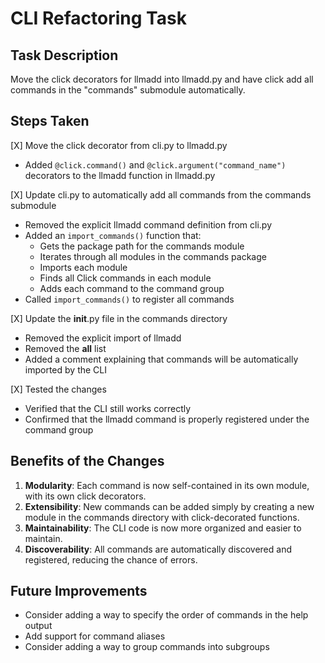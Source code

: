 # CLI Refactoring Task

## Task Description
Move the click decorators for llmadd into llmadd.py and have click add all commands in the "commands" submodule automatically.

## Steps Taken

[X] Move the click decorator from cli.py to llmadd.py
- Added `@click.command()` and `@click.argument("command_name")` decorators to the llmadd function in llmadd.py

[X] Update cli.py to automatically add all commands from the commands submodule
- Removed the explicit llmadd command definition from cli.py
- Added an `import_commands()` function that:
  - Gets the package path for the commands module
  - Iterates through all modules in the commands package
  - Imports each module
  - Finds all Click commands in each module
  - Adds each command to the command group
- Called `import_commands()` to register all commands

[X] Update the __init__.py file in the commands directory
- Removed the explicit import of llmadd
- Removed the __all__ list
- Added a comment explaining that commands will be automatically imported by the CLI

[X] Tested the changes
- Verified that the CLI still works correctly
- Confirmed that the llmadd command is properly registered under the command group

## Benefits of the Changes

1. **Modularity**: Each command is now self-contained in its own module, with its own click decorators.
2. **Extensibility**: New commands can be added simply by creating a new module in the commands directory with click-decorated functions.
3. **Maintainability**: The CLI code is now more organized and easier to maintain.
4. **Discoverability**: All commands are automatically discovered and registered, reducing the chance of errors.

## Future Improvements

- Consider adding a way to specify the order of commands in the help output
- Add support for command aliases
- Consider adding a way to group commands into subgroups 